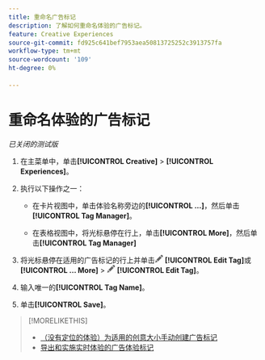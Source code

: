 ```yaml
---
title: 重命名广告标记
description: 了解如何重命名体验的广告标记。
feature: Creative Experiences
source-git-commit: fd925c641bef7953aea50813725252c3913757fa
workflow-type: tm+mt
source-wordcount: '109'
ht-degree: 0%

---
```


# 重命名体验的广告标记

*已关闭的测试版*

1. 在主菜单中，单击&#x200B;**[!UICONTROL Creative]** > **[!UICONTROL Experiences]**。

1. 执行以下操作之一：

   * 在卡片视图中，单击体验名称旁边的&#x200B;**[!UICONTROL ...]**，然后单击&#x200B;**[!UICONTROL Tag Manager]**。

   * 在表格视图中，将光标悬停在行上，单击&#x200B;**[!UICONTROL More]**，然后单击&#x200B;**[!UICONTROL Tag Manager]**

1. 将光标悬停在适用的广告标记的行上并单击![编辑标记](/help/creative/assets/edit-gray.png "编辑标记") **[!UICONTROL Edit Tag]**&#x200B;或&#x200B;**[!UICONTROL ... More]** > ![编辑标记](/help/creative/assets/edit-gray.png "编辑标记") **[!UICONTROL Edit Tag]**。<!-- Tag Manager has only a list view, but no card view, as of 2/2. -->

1. 输入唯一的&#x200B;**[!UICONTROL Tag Name]**。

1. 单击&#x200B;**[!UICONTROL Save]**。

>[!MORELIKETHIS]
>
>* [（没有定位的体验）为适用的创意大小手动创建广告标记](experience-tag-create-manually.md)
>* [导出和实施实时体验的广告体验标记](experience-tag-export.md)
